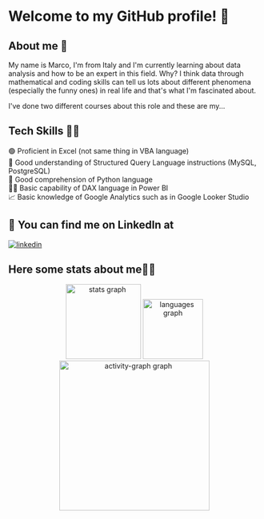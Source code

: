# Welcome to my GitHub profile! 👋
## About me 🚀


My name is Marco, I'm from Italy and I'm currently learning about data analysis and how to be an expert in this field. Why? I think data through mathematical and coding skills can tell us lots about different phenomena (especially the funny ones) in real life and that's what I'm fascinated about.

I've done two different courses about this role and these are my...
## Tech Skills 🧑‍💻​ 
🟢 Proficient in Excel (not same thing in VBA language)  
​🧠 Good understanding of Structured Query Language instructions (MySQL, PostgreSQL)  
🐍​ Good comprehension of Python language  
👨‍💻​ Basic capability of DAX language in Power BI  
📈 Basic knowledge of Google Analytics such as in Google Looker Studio

## 🔗 You can find me on LinkedIn at  
[![linkedin](https://img.shields.io/badge/linkedin-0A66C2?style=for-the-badge&logo=linkedin&logoColor=white)](https://www.linkedin.com/in/marco-tripodi)

## Here some stats about me🔺​🔻
<div align="center">
  <img src="https://github-readme-stats.vercel.app/api?username=TripodiMarco&hide_title=false&hide_rank=false&show_icons=true&include_all_commits=true&count_private=true&disable_animations=false&theme=dracula&locale=en&hide_border=false&order=1" height="150" alt="stats graph"  />
  <img src="https://github-readme-stats.vercel.app/api/top-langs?username=TripodiMarco&locale=en&hide_title=false&layout=compact&card_width=320&langs_count=5&theme=dracula&hide_border=false&order=2" height="120" alt="languages graph"  />
  <img src="https://github-readme-activity-graph.vercel.app/graph?username=TripodiMarco&radius=16&theme=react&area=true&order=5" height="300" alt="activity-graph graph"  />
</div>

###
